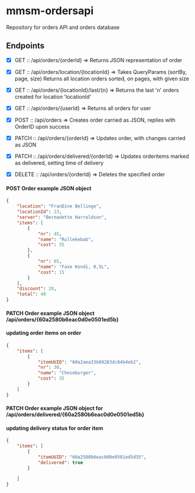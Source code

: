 # mmsm-ordersapi
Repository for orders API and orders database

## Endpoints

- [x] GET     :: /api/orders/{orderId}              => Returns JSON representation of order
- [x] GET     :: /api/orders/location/{locationId}  => Takes QueryParams (sortBy, page, size) Returns all location orders sorted, on pages, with given size
- [x] GET     :: /api/orders/{locationId}/last/{n}  => Returns the last 'n' orders created for location 'locationId'
- [x] GET     :: /api/orders/{userId}               => Returns all orders for user
- [x] POST    :: /api/orders                        => Creates order carried as JSON, replies with OrderID upon success
- [x] PATCH   :: /api/orders/{orderId}              => Updates order, with changes carried as JSON
- [x] PATCH   :: /api/orders/delivered/{orderId}    => Updates orderitems marked as delivered, setting time of delivery
- [x] DELETE  :: /api/orders/{orderId}              => Deletes the specified order


#### POST Order example JSON object
```json
{
    "location": "FranDine Bellinge",
    "locationId": 23,
    "server": "Bernadette Harroldson",
    "items": [
        {
            "nr": 45,
            "name": "Rullekebab",
            "cost": 35
        },
        {
            "nr": 65,
            "name": "Faxe Kondi, 0,5L",
            "cost": 15
        }
    ],
    "discount": 20,
    "total": 40
}
```

#### PATCH Order example JSON object /api/orders/{60a2580b6eac0d0e0501ed5b}
#### updating order items on order
```json
{
    "items": [
        {
            "itemUUID": "60a2aea33b60283dc84b4eb2",
            "nr": 30,
            "name": "Cheseburger",
            "cost": 35
        }
    ]
}
```

#### PATCH Order example JSON object for /api/orders/delivered/{60a2580b6eac0d0e0501ed5b}
#### updating delivery status for order item
```json
{
    "items": [
        {
            "itemUUID": "60a2580b6eac0d0e0501ed5d35",
            "delivered": true
        }

    ]
}
```